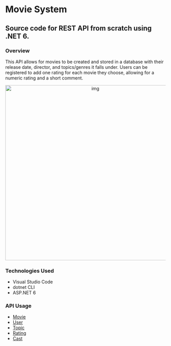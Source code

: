 
# Movie System

## Source code for REST API from scratch using .NET 6.

### Overview
This API allows for movies to be created and stored in a database with their release date, director, and topics/genres it falls under. Users can be registered to add one rating for each movie they choose, allowing for a numeric rating and a short comment.

<div align="center">
<img alt="img" width=550px src="https://user-images.githubusercontent.com/87680132/211117296-473465f8-d5fe-4ee3-aff1-4396b77c330e.png" />
</div>

### Technologies Used
- Visual Studio Code
- dotnet CLI 
- ASP.NET 6 


### API Usage
- [Movie](https://github.com/ac8736/MovieSys/blob/master/Docs/Movie.md)
- [User](https://github.com/ac8736/MovieSys/blob/master/Docs/User.md)
- [Topic](https://github.com/ac8736/MovieSys/blob/master/Docs/Topic.md)
- [Rating](https://github.com/ac8736/MovieSys/blob/master/Docs/Rate.md)
- [Cast](https://github.com/ac8736/MovieSys/blob/master/Docs/Cast.md)
